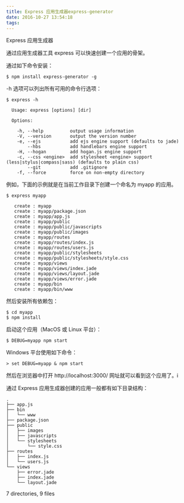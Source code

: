 ```yaml
---
title: Express 应用生成器express-generator
date: 2016-10-27 13:54:18
tags:
---
```

Express 应用生成器

通过应用生成器工具 express 可以快速创建一个应用的骨架。

通过如下命令安装：

```
$ npm install express-generator -g
```

-h 选项可以列出所有可用的命令行选项：

```
$ express -h

  Usage: express [options] [dir]

  Options:

    -h, --help          output usage information
    -V, --version       output the version number
    -e, --ejs           add ejs engine support (defaults to jade)
        --hbs           add handlebars engine support
    -H, --hogan         add hogan.js engine support
    -c, --css <engine>  add stylesheet <engine> support (less|stylus|compass|sass) (defaults to plain css)
        --git           add .gitignore
    -f, --force         force on non-empty directory
```

例如，下面的示例就是在当前工作目录下创建一个命名为 myapp 的应用。

```
$ express myapp

   create : myapp
   create : myapp/package.json
   create : myapp/app.js
   create : myapp/public
   create : myapp/public/javascripts
   create : myapp/public/images
   create : myapp/routes
   create : myapp/routes/index.js
   create : myapp/routes/users.js
   create : myapp/public/stylesheets
   create : myapp/public/stylesheets/style.css
   create : myapp/views
   create : myapp/views/index.jade
   create : myapp/views/layout.jade
   create : myapp/views/error.jade
   create : myapp/bin
   create : myapp/bin/www
```

然后安装所有依赖包：

```
$ cd myapp 
$ npm install
```

启动这个应用（MacOS 或 Linux 平台）：

```
$ DEBUG=myapp npm start
```



Windows 平台使用如下命令：

```
> set DEBUG=myapp & npm start
```

然后在浏览器中打开 http://localhost:3000/ 网址就可以看到这个应用了。i

通过 Express 应用生成器创建的应用一般都有如下目录结构：

```
.
├── app.js
├── bin
│   └── www
├── package.json
├── public
│   ├── images
│   ├── javascripts
│   └── stylesheets
│       └── style.css
├── routes
│   ├── index.js
│   └── users.js
└── views
    ├── error.jade
    ├── index.jade
    └── layout.jade
```

7 directories, 9 files
